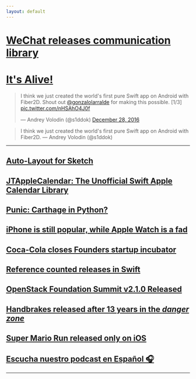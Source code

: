 ```yaml
---
layout: default
---
```


# [WeChat releases communication library](https://github.com/Tencent/mars)

# [It's Alive!](https://github.com/s1ddok/Fiber2D)

<blockquote class="twitter-video" data-lang="en"><p lang="en" dir="ltr">I think we just created the world&#39;s first pure Swift app on Android with Fiber2D. Shout out <a href="https://twitter.com/gonzalolarralde">@gonzalolarralde</a> for making this possible. [1/3] <a href="https://t.co/nHSAhO4J0f">pic.twitter.com/nHSAhO4J0f</a></p>&mdash; Andrey Volodin (@s1ddok) <a href="https://twitter.com/s1ddok/status/814218861314736129">December 28, 2016</a></blockquote> <script async src="//platform.twitter.com/widgets.js" charset="utf-8"></script>

> I think we just created the world's first pure Swift app on Android with Fiber2D. — Andrey Volodin (@s1ddok)

---

## [Auto-Layout for Sketch](https://medium.com/sketch-app-sources/introducing-auto-layout-for-sketch-24e7b5d068f9#.65wr6hfs9)

## [JTAppleCalendar: The Unofficial Swift Apple Calendar Library](https://github.com/patchthecode/JTAppleCalendar)

## [Punic: Carthage in Python?](https://github.com/schwa/punic)

## [iPhone is still popular, while Apple Watch is a fad](https://techcrunch.com/2016/12/29/iphone-7-was-a-top-holiday-gift-but-apple-watch-is-fading/)

## [Coca-Cola closes Founders startup incubator](https://techcrunch.com/2016/12/29/coca-cola-reportedly-closes-founders-startup-incubator/)

## [Reference counted releases in Swift](https://www.cocoawithlove.com/blog/resources-releases-reentrancy.html)

## [OpenStack Foundation Summit v2.1.0 Released](https://github.com/OpenStack-mobile/summit-app-ios/releases/tag/2.1.0)

## [Handbrakes released after 13 years in the *danger zone*](http://www.macrumors.com/2016/12/27/video-converter-handbrake-1-0-released-for-mac/)

## [Super Mario Run released only on iOS](http://www.macworld.com/article/3151403/ios/super-mario-run-brings-nintendos-classic-fun-to-iosand-yes-its-totally-worth-10.html)

## [Escucha nuestro podcast en Español 🎧](http://www.cocoalima.com/mainswift)

---


